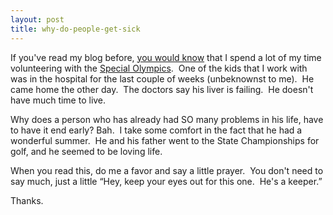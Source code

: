 ```yaml
---
layout: post
title: why-do-people-get-sick
---
```

If you've read my blog before, [you would
know](http://blogs.geekdojo.net/ryan/posts/175.aspx) that I spend a lot
of my time volunteering with the [Special
Olympics](http://www.specialolympics.org/).  One of the kids that I work
with was in the hospital for the last couple of weeks (unbeknownst to
me).  He came home the other day.  The doctors say his liver is
failing.  He doesn't have much time to live.

Why does a person who has already had SO many problems in his life, have
to have it end early? Bah.  I take some comfort in the fact that he had
a wonderful summer.  He and his father went to the State Championships
for golf, and he seemed to be loving life.

When you read this, do me a favor and say a little prayer.  You don't
need to say much, just a little “Hey, keep your eyes out for this one. 
He's a keeper.” 

Thanks.
